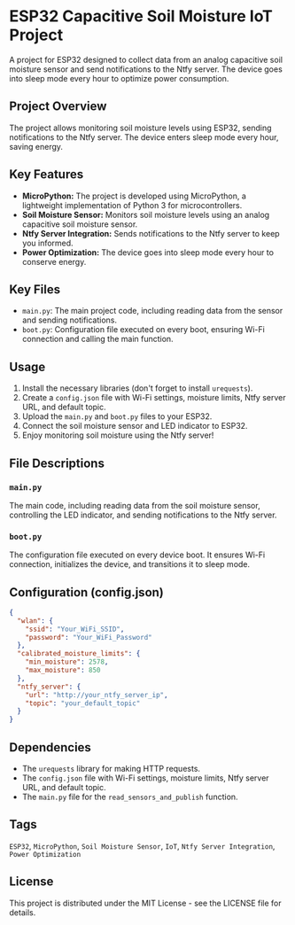 # ESP32 Capacitive Soil Moisture IoT Project

A project for ESP32 designed to collect data from an analog capacitive soil moisture sensor and send notifications to the Ntfy server. The device goes into sleep mode every hour to optimize power consumption.

## Project Overview

The project allows monitoring soil moisture levels using ESP32, sending notifications to the Ntfy server. The device enters sleep mode every hour, saving energy.

## Key Features

- **MicroPython:** The project is developed using MicroPython, a lightweight implementation of Python 3 for microcontrollers.
- **Soil Moisture Sensor:** Monitors soil moisture levels using an analog capacitive soil moisture sensor.
- **Ntfy Server Integration:** Sends notifications to the Ntfy server to keep you informed.
- **Power Optimization:** The device goes into sleep mode every hour to conserve energy.

## Key Files

- `main.py`: The main project code, including reading data from the sensor and sending notifications.
- `boot.py`: Configuration file executed on every boot, ensuring Wi-Fi connection and calling the main function.

## Usage

1. Install the necessary libraries (don't forget to install `urequests`).
2. Create a `config.json` file with Wi-Fi settings, moisture limits, Ntfy server URL, and default topic.
3. Upload the `main.py` and `boot.py` files to your ESP32.
4. Connect the soil moisture sensor and LED indicator to ESP32.
5. Enjoy monitoring soil moisture using the Ntfy server!

## File Descriptions

### `main.py`

The main code, including reading data from the soil moisture sensor, controlling the LED indicator, and sending notifications to the Ntfy server.

### `boot.py`

The configuration file executed on every device boot. It ensures Wi-Fi connection, initializes the device, and transitions it to sleep mode.

## Configuration (config.json)

```json
{
  "wlan": {
    "ssid": "Your_WiFi_SSID",
    "password": "Your_WiFi_Password"
  },
  "calibrated_moisture_limits": {
    "min_moisture": 2578,
    "max_moisture": 850
  },
  "ntfy_server": {
    "url": "http://your_ntfy_server_ip",
    "topic": "your_default_topic"
  }
}
```
## Dependencies
* The `urequests` library for making HTTP requests.
* The `config.json` file with Wi-Fi settings, moisture limits, Ntfy server URL, and default topic.
* The `main.py` file for the `read_sensors_and_publish` function.

## Tags
`ESP32`, `MicroPython`, `Soil Moisture Sensor`, `IoT`, `Ntfy Server Integration`, `Power Optimization`
## License
This project is distributed under the MIT License - see the LICENSE file for details.
